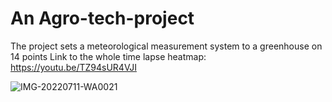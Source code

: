 

# An Agro-tech-project
The project sets a meteorological measurement system to a greenhouse on 14 points
Link to the whole time lapse heatmap: https://youtu.be/TZ94sUR4VJI


![IMG-20220711-WA0021](https://user-images.githubusercontent.com/101636430/178229690-c706cca7-0a67-4061-8db6-bbfd09f1a318.jpg)
